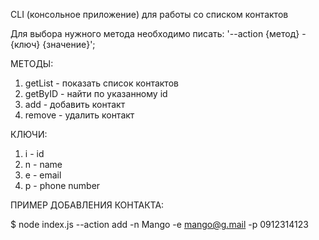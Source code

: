 
CLI (консольное приложение) для работы со списком контактов

Для выбора нужного метода необходимо писать: 
'--action {метод} -{ключ} {значение}';

МЕТОДЫ:
1) getList - показать список контактов
2) getByID - найти по указанному id 
3) add - добавить контакт
4) remove - удалить контакт

КЛЮЧИ:
1) i - id
2) n - name
3) e - email
4) p - phone number

ПРИМЕР ДОБАВЛЕНИЯ КОНТАКТА:

$ node index.js --action add -n Mango -e mango@g.mail -p 0912314123




